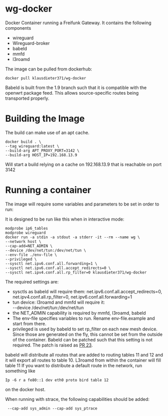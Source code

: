 # wg-docker
Docker Container running a Freifunk Gateway. It contains the following components

* wireguard
* Wireguard-broker
* babeld
* mmfd
* l3roamd

The image can be pulled from dockerhub:
```
docker pull klausdieter371/wg-docker
```

Babeld is built from the 1.9 branch such that it is compatible with the openwrt 
package feed. This allows source-specific routes being transported properly.

# Building the Image
The build can make use of an apt cache.
```
docker build . \
--tag wireguard:latest \
--build-arg APT_PROXY_PORT=3142 \
--build-arg HOST_IP=192.168.13.9
```
Will start a build relying on a cache on 192.168.13.9 that is reachable on port 3142

# Running a container

The image will require some variables and parameters to be set in order to run:

It is designed to be run like this when in interactive mode:
```
modprobe ip6_tables
modprobe wireguard
docker run -a stdin -a stdout -a stderr -it --rm --name wg \
--network host \
--cap-add=NET_ADMIN \
--device /dev/net/tun:/dev/net/tun \
--env-file ./env-file \
--privileged \
--sysctl net.ipv6.conf.all.forwarding=1 \
--sysctl net.ipv6.conf.all.accept_redirects=0 \
--sysctl net.ipv4.conf.all.rp_filter=0 klausdieter371/wg-docker
```

The required settings are:

* sysctls as babeld will require them: net.ipv6.conf.all.accept_redirects=0, net.ipv4.conf.all.rp_filter=0, net.ipv6.conf.all.forwarding=1
* tun device: l3roamd and mmfd will require it: \
  --device /dev/net/tun:/dev/net/tun
* the NET_ADMIN capability is required by mmfd, l3roamd, babeld
* The env-file specifies variables to run. Rename env-file.example and start from there.
* privileged is used by babeld to set rp_filter on each new mesh device. Since those are generated on the fly, this cannot be set from the outside of the container. Babeld can be patched such that this setting is not required. The patch is raised as [PR 23](https://github.com/jech/babeld/pull/23).

babeld will distribute all routes that are added to routing tables 11 and 12 and it will export all routes to table 10.
L3roamd from within the container will fill table 11
If you want to distribute a default route in the network, run something like
```
Ip -6 r a fe80::1 dev eth0 proto bird table 12
```
on the docker host.




When running with strace, the following capabilities should be added:
```
 --cap-add sys_admin --cap-add sys_ptrace 
```

